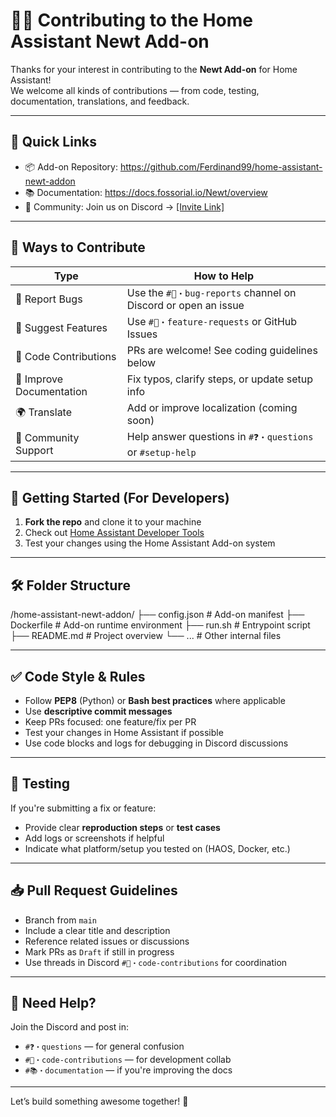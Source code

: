 # 🧑‍💻 Contributing to the Home Assistant Newt Add-on

Thanks for your interest in contributing to the **Newt Add-on** for Home Assistant!  
We welcome all kinds of contributions — from code, testing, documentation, translations, and feedback.

---

## 📌 Quick Links

- 📦 Add-on Repository: https://github.com/Ferdinand99/home-assistant-newt-addon
- 📚 Documentation: https://docs.fossorial.io/Newt/overview
- 💬 Community: Join us on Discord → [[Invite Link]](https://discord.gg/fTHY3ZM8nY)

---

## 🧭 Ways to Contribute

| Type                      | How to Help                                                   |
|---------------------------|---------------------------------------------------------------|
| 🐛 Report Bugs            | Use the `#🐛・bug-reports` channel on Discord or open an issue |
| 🔧 Suggest Features       | Use `#🔧・feature-requests` or GitHub Issues                    |
| 👥 Code Contributions     | PRs are welcome! See coding guidelines below                   |
| 📖 Improve Documentation  | Fix typos, clarify steps, or update setup info                |
| 🌍 Translate              | Add or improve localization (coming soon)                     |
| 🧠 Community Support      | Help answer questions in `#❓・questions` or `#setup-help`     |

---

## 🔧 Getting Started (For Developers)

1. **Fork the repo** and clone it to your machine
2. Check out [Home Assistant Developer Tools](https://developers.home-assistant.io/docs/add-ons/)
3. Test your changes using the Home Assistant Add-on system

---

## 🛠 Folder Structure

/home-assistant-newt-addon/
├── config.json # Add-on manifest
├── Dockerfile # Add-on runtime environment
├── run.sh # Entrypoint script
├── README.md # Project overview
└── ... # Other internal files


---

## ✅ Code Style & Rules

- Follow **PEP8** (Python) or **Bash best practices** where applicable
- Use **descriptive commit messages**
- Keep PRs focused: one feature/fix per PR
- Test your changes in Home Assistant if possible
- Use code blocks and logs for debugging in Discord discussions

---

## 🧪 Testing

If you're submitting a fix or feature:
- Provide clear **reproduction steps** or **test cases**
- Add logs or screenshots if helpful
- Indicate what platform/setup you tested on (HAOS, Docker, etc.)

---

## 📥 Pull Request Guidelines

- Branch from `main`
- Include a clear title and description
- Reference related issues or discussions
- Mark PRs as `Draft` if still in progress
- Use threads in Discord `#👥・code-contributions` for coordination

---

## 💬 Need Help?

Join the Discord and post in:

- `#❓・questions` — for general confusion
- `#👥・code-contributions` — for development collab
- `#📚・documentation` — if you're improving the docs

---

Let’s build something awesome together! 🚀
